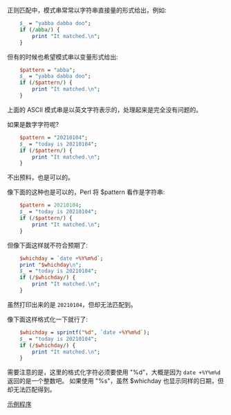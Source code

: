 
正则匹配中，模式串常常以字符串直接量的形式给出，例如:
```pl
    $_ = "yabba dabba doo";
    if (/abba/) {
        print "It matched.\n";
    }
```

但有的时候也希望模式串以变量形式给出:
```pl
    $pattern = "abba";
    $_ = "yabba dabba doo";
    if (/$pattern/) {
        print "It matched.\n";
    }
```

上面的 ASCII 模式串是以英文字符表示的，处理起来是完全没有问题的。

如果是数字字符呢?
```pl
    $pattern = "20210104";
    $_ = "today is 20210104";
    if (/$pattern/) {
        print "It matched.\n";
    }
```
不出预料，也是可以的。

像下面的这种也是可以的，Perl 将 $pattern 看作是字符串:
```pl
    $pattern = 20210104;
    $_ = "today is 20210104";
    if (/$pattern/) {
        print "It matched.\n";
    }
```

但像下面这样就不符合预期了:
```pl
    $whichday = `date +%Y%m%d`;
    print "$whichday\n";
    $_ = "today is 20210104";
    if (/$whichday/) {
        print "It matched.\n";
    }
```
虽然打印出来的是 `20210104`，但却无法匹配到。

像下面这样格式化一下就行了:
```pl
    $whichday = sprintf("%d", `date +%Y%m%d`);
    $_ = "today is 20210104";
    if (/$whichday/) {
        print "It matched.\n";
    }
```
需要注意的是，这里的格式化字符必须要使用 "%d"，大概是因为 `date +%Y%m%d` 返回的是一个整数吧。
如果使用 "%s"，虽然 $whichday 也显示同样的日期，但却无法匹配得到。

[示例程序](../tests/Q2.pl)

